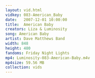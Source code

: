 ```yaml
---
layout: vid.html
vidkey: 083-American_Baby
date:   2007-12-01 10:00:00
title:  American Baby
creators: Liza & Luminosity
song: American Baby
artist: Dave Matthews Band
width: 848
height: 480
fandoms: Friday Night Lights
mp4: Luminosity-083-American-Baby.m4v
mp4size: 59.56 MB
collection: vids
---
```


  <div>
  
  </div>
  